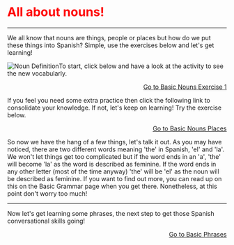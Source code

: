 <h1 style="color:red;"> All about nouns! </h1>
<hr> 
<p> We all know that nouns are things, people or places but how do we put these things into Spanish? Simple, use the exercises below and let's get learning! </p> 

<img src="http://personplaceorthing.us/wp-content/uploads/2018/07/cropped-PPOTLOGOcolor-1.png" alt="Noun Definition" style="float:left;">

  <p> To start, click below and have a look at the activity to see the new vocabularly. </p> 
  
  <p>
  <a style="float:right;" href="Nouns1.html" class="btn2"> Go to Basic Nouns Exercise 1</a>
  </p> 
  <div style="clear:both;"> </div>
  
  <p> If you feel you need some extra practice then click the following link to consolidate your knowledge. If not, let's keep on learning! Try the exercise below. 
  
  <p>
  <a style="float:right;" href="Nouns2.html" class="btn2"> Go to Basic Nouns Places</a>
  </p> 
  <div style="clear:both;"> </div>

<p> So now we have the hang of a few things, let's talk it out. As you may have noticed, there are two different words meaning 'the' in Spanish, 'el' and 'la'. We won't let things get too complicated but if the word ends in an 'a', 'the' will become 'la' as the word is described as feminine. If the word ends in any other letter (most of the time anyway) 'the' will be 'el' as the noun will be described as feminine. If you want to find out more, you can read up on this on the Basic Grammar page when you get there. Nonetheless, at this point don't worry too much! </p>
 <hr>
 <p> Now let's get learning some phrases, the next step to get those Spanish conversational skills going! </p> 
 
 <p>
  <a style="float:right;" href="BasicPhrases.html" class="btn2"> Go to Basic Phrases</a>
  </p> 
  <div style="clear:both;"> </div>
